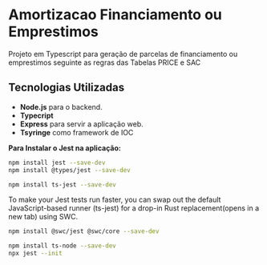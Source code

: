 # Amortizacao Financiamento ou Emprestimos

Projeto em Typescript para geração de parcelas de financiamento ou emprestimos
seguinte as regras das Tabelas PRICE e SAC

## Tecnologias Utilizadas

- **Node.js** para o backend.
- **Typecript**
- **Express** para servir a aplicação web.
- **Tsyringe** como framework de IOC
 
**Para Instalar o Jest na aplicação:**

```bash
npm install jest --save-dev
npm install @types/jest --save-dev

npm install ts-jest --save-dev
```

To make your Jest tests run faster, you can swap out the default JavaScript-based runner (ts-jest) for a drop-in Rust replacement(opens in a new tab) using SWC.

```bash
npm install @swc/jest @swc/core --save-dev

npm install ts-node --save-dev
npx jest --init
```
